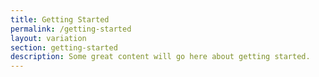 ```yaml
---
title: Getting Started
permalink: /getting-started
layout: variation
section: getting-started
description: Some great content will go here about getting started.
---
```

